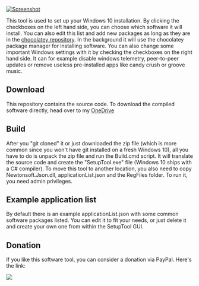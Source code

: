 [![Screenshot](https://i.postimg.cc/x1ys0cqS/Unbenannt.png)](https://postimg.cc/K1j7fcn9)

This tool is used to set up your Windows 10 installation. By clicking the checkboxes on the left hand side, you can choose which software it will install. You can also edit this list and add new packages as long as they are in the [chocolatey repository](https://chocolatey.org/packages). In the background it will use the chocolatey package manager for installing software. You can also change some important Windows settings with it by checking the checkboxes on the right hand side. It can for example disable windows telemetry, peer-to-peer updates or remove useless pre-installed apps like candy crush or groove music.

## Download
This repository contains the source code. To download the compiled software directly, head over to my [OneDrive](https://1drv.ms/u/s!AtnrixH98n8MhPkl-FGSNa6LCf0ThA?e=mKZBvb)

## Build
After you "git cloned" it or just downloaded the zip file (which is more common since you won't have git installed on a fresh Windows 10), all you have to do is unpack the zip file and run the Build.cmd script. It will translate the source code and create the "SetupTool.exe" file (Windows 10 ships with a C# compiler). To move this tool to another location, you also need to copy Newtonsoft.Json.dll, applicationList.json and the RegFiles folder. To run it, you need admin privileges.

## Example application list
By default there is an example applicationList.json with some common software packages listed. You can edit it to fit your needs, or just delete it and create your own one from within the SetupTool GUI.


## Donation
If you like this software tool, you can consider a donation via PayPal. Here's the link:

[![](https://www.paypalobjects.com/en_US/i/btn/btn_donateCC_LG.gif)](https://www.paypal.com/donate?hosted_button_id=JLM9EX9K6E7YN)
